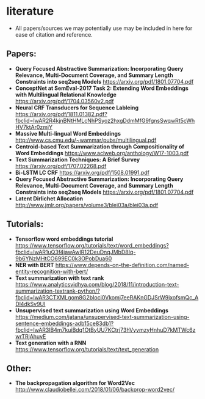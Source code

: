 # literature
- All papers/sources we may potentially use may be included in here for ease of citation and reference. 

## Papers: 
- **Query Focused Abstractive Summarization: Incorporating Query Relevance, Multi-Document Coverage, and Summary Length Constraints into seq2seq Models** https://arxiv.org/pdf/1801.07704.pdf
- **ConceptNet at SemEval-2017 Task 2: Extending Word Embeddings with Multilingual Relational Knowledge** https://arxiv.org/pdf/1704.03560v2.pdf
- **Neural CRF Transducers for Sequence Lableing** https://arxiv.org/pdf/1811.01382.pdf?fbclid=IwAR2R4kjnBNtHMLcNhPSyoz2hxgDdmMfG9fgnsSwqwRt5cWhHV7ktAr0zmjY
- **Massive Multi-lingual Word Embeddings** http://www.cs.cmu.edu/~wammar/pubs/multilingual.pdf 
- **Centroid-based Text Summarization through Compositionality of Word Embeddings** https://www.aclweb.org/anthology/W17-1003.pdf
- **Text Summarization Techniques: A Brief Survey** https://arxiv.org/pdf/1707.02268.pdf
- **Bi-LSTM LC CRF** https://arxiv.org/pdf/1508.01991.pdf
- **Query Focused Abstractive Summarization: Incorporating Query Relevance, Multi-Document Coverage, and Summary Length Constraints into seq2seq Models** https://arxiv.org/pdf/1801.07704.pdf
- **Latent Dirlichet Allocation** http://www.jmlr.org/papers/volume3/blei03a/blei03a.pdf


## Tutorials: 
- **Tensorflow word embeddings tutorial** https://www.tensorflow.org/tutorials/text/word_embeddings?fbclid=IwAR1uQ3f4jawAwIR12DeuDnqJMbD8Iq-9b6YNzMHtCO699EC0k3OPobDua60
- **NER with BERT** https://www.depends-on-the-definition.com/named-entity-recognition-with-bert/
- **Text summarization with text rank** https://www.analyticsvidhya.com/blog/2018/11/introduction-text-summarization-textrank-python/?fbclid=IwAR3CTXMLgom8G2bIoci0Vkomj7eeRAKnGDJSrW9jxofsmQc_ADl4dkSv9UI
- **Unsupervised text summarization using Word Embeddings** https://medium.com/jatana/unsupervised-text-summarization-using-sentence-embeddings-adb15ce83db1?fbclid=IwAR3lB4m7kuiBdq1OtByUU7KCtrj73hVyvmzyHnhuD7kMTWc6zwrTRjAhuvE
- **Text generation with a RNN** https://www.tensorflow.org/tutorials/text/text_generation

## Other: 
- **The backpropagation algorithm for Word2Vec** http://www.claudiobellei.com/2018/01/06/backprop-word2vec/
